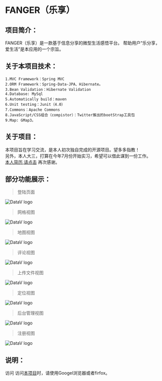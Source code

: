 FANGER（乐享）
======

项目简介：
---
FANGER（乐享）是一款基于信息分享的微型生活感悟平台。
帮助用户“乐分享，爱生活”是本应用的一个宗旨。

关于本项目技术：
---
    1.MVC Framework：Spring MVC
    2.ORM Framework：Spring-Data-JPA、Hibernate。
    3.Bean Validation：Hibernate Validation
    4.Database: MySql
    5.Automatically build：maven
    6.Unit testing：Junit（4.0）
    7.Commons：Apache Commons
    8.JavaScript/CSS组合（compistor）：Twitter推出的bootStrap工具包
    9.Map: GMap3。 

关于项目：
---
本项目旨在学习交流，是本人初次独自完成的开源项目。望多多指教！    
另外，本人大三，打算在今年7月份开始实习，希望可以借此谋到一份工作。   
[本人简历,请点击](http://fanger.cloudfoundry.com/resume)
再次感谢。

部分功能展示：
---
> 登陆页面

![DataV logo](https://github.com/cncduLee/FANGER/tree/master/src/main/resources/assets/signIn.png)

> 网格视图

![DataV logo](https://github.com/cncduLee/FANGER/tree/master/src/main/resources/assets/index.png)

> 地图视图

![DataV logo](https://github.com/cncduLee/FANGER/tree/master/src/main/resources/assets/mapView.png)

> 评论视图

![DataV logo](https://github.com/cncduLee/FANGER/tree/master/src/main/resources/assets/comment.png)

> 上传文件视图

![DataV logo](https://github.com/cncduLee/FANGER/tree/master/src/main/resources/assets/importImage.png)

> 定位视图

![DataV logo](https://github.com/cncduLee/FANGER/tree/master/src/main/resources/assets/localtion.png)


> 后台管理视图

![DataV logo](https://github.com/cncduLee/FANGER/tree/master/src/main/resources/assets/admin.png)

> 注册视图

![DataV logo](https://github.com/cncduLee/FANGER/tree/master/src/main/resources/assets/signUp.png)

说明：
----
访问 访问[本项目](http://fanger.cloudfoundry.com/)时，请使用Googel浏览器或者firfox。
